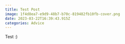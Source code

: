 ```yaml
---
title: Test Post
image: 1f4d8ea7-e9d9-48b7-b70c-819482fb10fb-cover.png
date: 2023-03-22T16:39:43.915Z
categories: Advice
---
```

Test :)